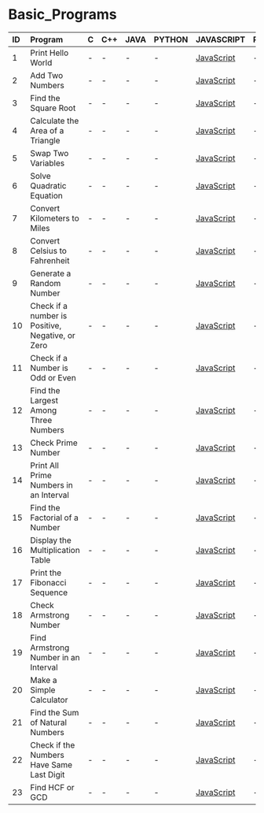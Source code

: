 # Basic_Programs
| ID |   Program     |  C  |  C++  |  JAVA  |  PYTHON  |  JAVASCRIPT  |  RUST  |  GO  |
| :-------- | :------- | :-------- | :-------- | :-------- | :-------- | :-------- | :--------- | :---------- |
| 1      |  Print Hello World |  - | - | - | - | [JavaScript](https://github.com/Avinash-web3/Basic_Programs/blob/main/JAVASCRIPT/HelloWorld.js) | - | -  |
| 2      |   Add Two Numbers |  - | - | - | - | [JavaScript](https://github.com/Avinash-web3/Basic_Programs/blob/main/JAVASCRIPT/addation.py) | - | -  |
| 3      |   Find the Square Root |  - | - | - | - | [JavaScript](https://github.com/Avinash-web3/Basic_Programs/blob/main/JAVASCRIPT/squareroot.js) | - | -  |
| 4      |   Calculate the Area of a Triangle |  - | - | - | - | [JavaScript](https://github.com/Avinash-web3/Basic_Programs/blob/main/JAVASCRIPT/areaoftraingle.js) | - | -  |
| 5      |   Swap Two Variables |  - | - | - | - | [JavaScript](https://github.com/Avinash-web3/Basic_Programs/blob/main/JAVASCRIPT/swaptwovariable.js) | - | -  |
| 6      |   Solve Quadratic Equation |  - | - | - | - | [JavaScript](https://github.com/Avinash-web3/Basic_Programs/blob/main/JAVASCRIPT/rootsofquadratic.js) | - | -  |
| 7      |   Convert Kilometers to Miles |  - | - | - | - | [JavaScript](https://github.com/Avinash-web3/Basic_Programs/blob/main/JAVASCRIPT/kilometertomiles.js) | - | -  |
| 8      |   Convert Celsius to Fahrenheit |  - | - | - | - | [JavaScript](https://github.com/Avinash-web3/Basic_Programs/blob/main/JAVASCRIPT/CelsiustoFahrenheit.js) | - | -  |
| 9      |   Generate a Random Number |  - | - | - | - | [JavaScript](https://github.com/Avinash-web3/Basic_Programs/blob/main/JAVASCRIPT/randomnumber.js) | - | -  |
| 10     |   Check if a number is Positive, Negative, or Zero |  - | - | - | - | [JavaScript](https://github.com/Avinash-web3/Basic_Programs/blob/main/JAVASCRIPT/numbercheck.js) | - | -  |
| 11     |   Check if a Number is Odd or Even |  - | - | - | - | [JavaScript](https://github.com/Avinash-web3/JavaScript_Basic_Programs/blob/main/Programs/HelloWorld.js) | - | -  |
| 12     |   Find the Largest Among Three Numbers |  - | - | - | - | [JavaScript](https://github.com/Avinash-web3/JavaScript_Basic_Programs/blob/main/Programs/HelloWorld.js) | - | -  |
| 13     |   Check Prime Number |  - | - | - | - | [JavaScript](https://github.com/Avinash-web3/JavaScript_Basic_Programs/blob/main/Programs/HelloWorld.js) | - | -  |
| 14     |   Print All Prime Numbers in an Interval |  - | - | - | - | [JavaScript](https://github.com/Avinash-web3/JavaScript_Basic_Programs/blob/main/Programs/HelloWorld.js) | - | -  |
| 15     |   Find the Factorial of a Number |  - | - | - | - | [JavaScript](https://github.com/Avinash-web3/JavaScript_Basic_Programs/blob/main/Programs/HelloWorld.js) | - | -  |
| 16     |   Display the Multiplication Table |  - | - | - | - | [JavaScript](https://github.com/Avinash-web3/JavaScript_Basic_Programs/blob/main/Programs/HelloWorld.js) | - | -  |
| 17     |   Print the Fibonacci Sequence |  - | - | - | - | [JavaScript](https://github.com/Avinash-web3/JavaScript_Basic_Programs/blob/main/Programs/HelloWorld.js) | - | -  |
| 18     |   Check Armstrong Number |  - | - | - | - | [JavaScript](https://github.com/Avinash-web3/JavaScript_Basic_Programs/blob/main/Programs/HelloWorld.js) | - | -  |
| 19     |   Find Armstrong Number in an Interval |  - | - | - | - | [JavaScript](https://github.com/Avinash-web3/JavaScript_Basic_Programs/blob/main/Programs/HelloWorld.js) | - | -  |
| 20     |   Make a Simple Calculator|  - | - | - | - | [JavaScript](https://github.com/Avinash-web3/JavaScript_Basic_Programs/blob/main/Programs/HelloWorld.js) | - | -  |
| 21     |   Find the Sum of Natural Numbers |  - | - | - | - | [JavaScript](https://github.com/Avinash-web3/JavaScript_Basic_Programs/blob/main/Programs/HelloWorld.js) | - | -  |
| 22     |   Check if the Numbers Have Same Last Digit |  - | - | - | - | [JavaScript](https://github.com/Avinash-web3/JavaScript_Basic_Programs/blob/main/Programs/HelloWorld.js) | - | -  |
| 23     |   Find HCF or GCD |  - | - | - | - | [JavaScript](https://github.com/Avinash-web3/JavaScript_Basic_Programs/blob/main/Programs/HelloWorld.js) | - | -  |






